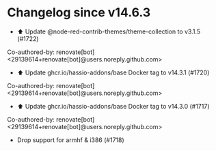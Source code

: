 # Changelog since v14.6.3
- ⬆️ Update @node-red-contrib-themes/theme-collection to v3.1.5 (#1722)

Co-authored-by: renovate[bot] <29139614+renovate[bot]@users.noreply.github.com> 
- ⬆️ Update ghcr.io/hassio-addons/base Docker tag to v14.3.1 (#1720)

Co-authored-by: renovate[bot] <29139614+renovate[bot]@users.noreply.github.com> 
- ⬆️ Update ghcr.io/hassio-addons/base Docker tag to v14.3.0 (#1717)

Co-authored-by: renovate[bot] <29139614+renovate[bot]@users.noreply.github.com> 
- Drop support for armhf & i386 (#1718) 
